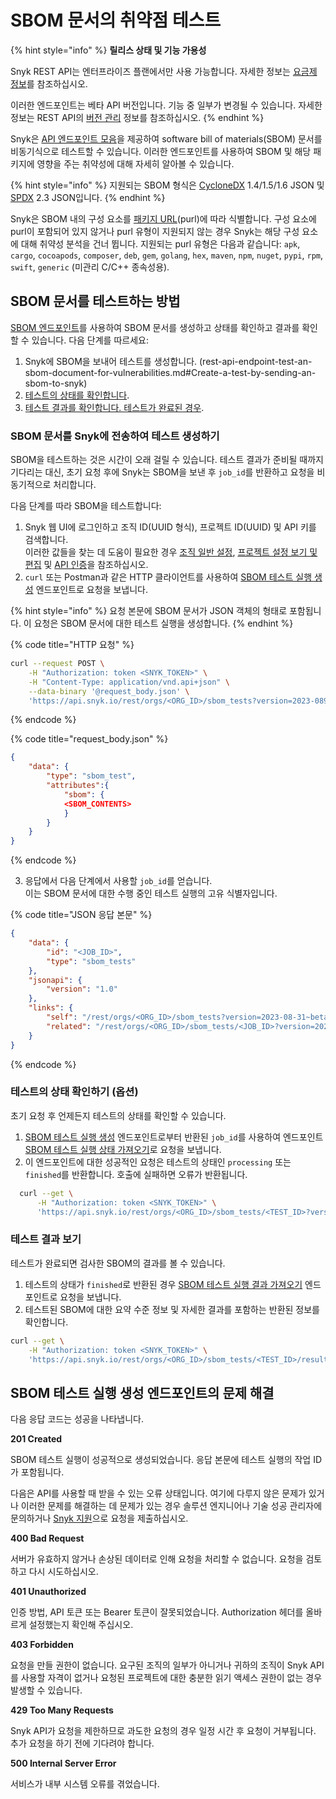 # SBOM 문서의 취약점 테스트

{% hint style="info" %}
**릴리스 상태 및 기능 가용성**

Snyk REST API는 엔터프라이즈 플랜에서만 사용 가능합니다. 자세한 정보는 [요금제 정보](https://snyk.io/plans)를 참조하십시오.

이러한 엔드포인트는 베타 API 버전입니다. 기능 중 일부가 변경될 수 있습니다. 자세한 정보는 REST API의 [버전 관리](../rest-api/about-the-rest-api.md#versioning) 정보를 참조하십시오.
{% endhint %}

Snyk은 [API 엔드포인트 모음](https://apidocs.snyk.io/?version=2024-09-03%7Ebeta#post-/orgs/-org_id-/sbom_tests)을 제공하여 software bill of materials(SBOM) 문서를 비동기식으로 테스트할 수 있습니다. 이러한 엔드포인트를 사용하여 SBOM 및 해당 패키지에 영향을 주는 취약성에 대해 자세히 알아볼 수 있습니다.

{% hint style="info" %}
지원되는 SBOM 형식은 [CycloneDX](https://cyclonedx.org/) 1.4/1.5/1.6 JSON 및 [SPDX](https://spdx.dev/) 2.3 JSON입니다.
{% endhint %}

Snyk은 SBOM 내의 구성 요소를 [패키지 URL](https://github.com/package-url/purl-spec)(purl)에 따라 식별합니다. 구성 요소에 purl이 포함되어 있지 않거나 purl 유형이 지원되지 않는 경우 Snyk는 해당 구성 요소에 대해 취약성 분석을 건너 뜁니다. 지원되는 purl 유형은 다음과 같습니다: `apk`, `cargo`, `cocoapods`, `composer`, `deb`, `gem`, `golang`, `hex`, `maven`, `npm`, `nuget`, `pypi`, `rpm`, `swift`, `generic` (미관리 C/C++ 종속성용).

## SBOM 문서를 테스트하는 방법

[SBOM 엔드포인트](https://apidocs.snyk.io/?version=2024-09-03%7Ebeta#post-/orgs/-org_id-/sbom_tests)를 사용하여 SBOM 문서를 생성하고 상태를 확인하고 결과를 확인할 수 있습니다. 다음 단계를 따르세요:

1. Snyk에 SBOM을 보내어 테스트를 생성합니다. (rest-api-endpoint-test-an-sbom-document-for-vulnerabilities.md#Create-a-test-by-sending-an-sbom-to-snyk)
2. [테스트의 상태를 확인합니다](rest-api-endpoint-test-an-sbom-document-for-vulnerabilities.md#Check-the-status-of-the-test).
3. [테스트 결과를 확인합니다. 테스트가 완료된 경우](rest-api-endpoint-test-an-sbom-document-for-vulnerabilities.md#View-results-of-the-test).

### SBOM 문서를 Snyk에 전송하여 테스트 생성하기

SBOM을 테스트하는 것은 시간이 오래 걸릴 수 있습니다. 테스트 결과가 준비될 때까지 기다리는 대신, 초기 요청 후에 Snyk는 SBOM을 보낸 후 `job_id`를 반환하고 요청을 비동기적으로 처리합니다.

다음 단계를 따라 SBOM을 테스트합니다:

1. Snyk 웹 UI에 로그인하고 조직 ID(UUID 형식), 프로젝트 ID(UUID) 및 API 키를 검색합니다.\
   이러한 값들을 찾는 데 도움이 필요한 경우 [조직 일반 설정](../../snyk-admin/groups-and-organizations/organizations/organization-general-settings.md), [프로젝트 설정 보기 및 편집](../../snyk-admin/snyk-projects/view-and-edit-project-settings.md) 및 [API 인증](../rest-api/authentication-for-api/authenticate-for-the-api.md)을 참조하십시오.
2. `curl` 또는 Postman과 같은 HTTP 클라이언트를 사용하여 [SBOM 테스트 실행 생성](https://apidocs.snyk.io/?version=2024-09-03%7Ebeta#post-/orgs/-org_id-/sbom_tests) 엔드포인트로 요청을 보냅니다.

{% hint style="info" %}
요청 본문에 SBOM 문서가 JSON 객체의 형태로 포함됩니다. 이 요청은 SBOM 문서에 대한 테스트 실행을 생성합니다.
{% endhint %}

{% code title="HTTP 요청" %}
```bash
curl --request POST \
    -H "Authorization: token <SNYK_TOKEN>" \
    -H "Content-Type: application/vnd.api+json" \
    --data-binary '@request_body.json' \
    'https://api.snyk.io/rest/orgs/<ORG_ID>/sbom_tests?version=2023-089-03~beta'
```
{% endcode %}

{% code title="request_body.json" %}
```json
{
    "data": {
        "type": "sbom_test",
        "attributes":{ 
            "sbom": {
            <SBOM_CONTENTS>
            }
        }
    }
}
```
{% endcode %}

3. 응답에서 다음 단계에서 사용할 `job_id`를 얻습니다.\
   이는 SBOM 문서에 대한 수행 중인 테스트 실행의 고유 식별자입니다.

{% code title="JSON 응답 본문" %}
```json
{
    "data": {
        "id": "<JOB_ID>",
        "type": "sbom_tests"
    },
    "jsonapi": {
        "version": "1.0"
    },
    "links": {
        "self": "/rest/orgs/<ORG_ID>/sbom_tests?version=2023-08-31~beta",
        "related": "/rest/orgs/<ORG_ID>/sbom_tests/<JOB_ID>?version=2023-08-31~beta"
    }
}
```
{% endcode %}

### 테스트의 상태 확인하기 (옵션)

초기 요청 후 언제든지 테스트의 상태를 확인할 수 있습니다.

1. [SBOM 테스트 실행 생성](https://apidocs.snyk.io/?version=2024-09-03%7Ebeta#post-/orgs/-org_id-/sbom_tests) 엔드포인트로부터 반환된 `job_id`를 사용하여 엔드포인트 [SBOM 테스트 실행 상태 가져오기](https://apidocs.snyk.io/?version=2024-09-03%7Ebeta#get-/orgs/-org_id-/sbom_tests/-job_id-)로 요청을 보냅니다.
2. 이 엔드포인트에 대한 성공적인 요청은 테스트의 상태인 `processing` 또는 `finished`를 반환합니다. 호출에 실패하면 오류가 반환됩니다.

```bash
  curl --get \
      -H "Authorization: token <SNYK_TOKEN>" \
      'https://api.snyk.io/rest/orgs/<ORG_ID>/sbom_tests/<TEST_ID>?version=2024-09-03~beta'
```

### 테스트 결과 보기

테스트가 완료되면 검사한 SBOM의 결과를 볼 수 있습니다.

1. 테스트의 상태가 `finished`로 반환된 경우 [SBOM 테스트 실행 결과 가져오기](https://apidocs.snyk.io/?version=2024-09-03%7Ebeta#get-/orgs/-org_id-/sbom_tests/-job_id-/results) 엔드포인트로 요청을 보냅니다.
2. 테스트된 SBOM에 대한 요약 수준 정보 및 자세한 결과를 포함하는 반환된 정보를 확인합니다.

```bash
curl --get \
    -H "Authorization: token <SNYK_TOKEN>" \
    'https://api.snyk.io/rest/orgs/<ORG_ID>/sbom_tests/<TEST_ID>/results?version=2023-08-31~beta'
```

## SBOM 테스트 실행 생성 엔드포인트의 문제 해결

다음 응답 코드는 성공을 나타냅니다.

**201 Created**

SBOM 테스트 실행이 성공적으로 생성되었습니다. 응답 본문에 테스트 실행의 작업 ID가 포함됩니다.

다음은 API를 사용할 때 받을 수 있는 오류 상태입니다. 여기에 다루지 않은 문제가 있거나 이러한 문제를 해결하는 데 문제가 있는 경우 솔루션 엔지니어나 기술 성공 관리자에 문의하거나 [Snyk 지원](https://support.snyk.io)으로 요청을 제출하십시오.

**400 Bad Request**

서버가 유효하지 않거나 손상된 데이터로 인해 요청을 처리할 수 없습니다. 요청을 검토하고 다시 시도하십시오.

**401 Unauthorized**

인증 방법, API 토큰 또는 Bearer 토큰이 잘못되었습니다. Authorization 헤더를 올바르게 설정했는지 확인해 주십시오.

**403 Forbidden**

요청을 만들 권한이 없습니다. 요구된 조직의 일부가 아니거나 귀하의 조직이 Snyk API를 사용할 자격이 없거나 요청된 프로젝트에 대한 충분한 읽기 액세스 권한이 없는 경우 발생할 수 있습니다.

**429 Too Many Requests**

Snyk API가 요청을 제한하므로 과도한 요청의 경우 일정 시간 후 요청이 거부됩니다. 추가 요청을 하기 전에 기다려야 합니다.

**500 Internal Server Error**

서비스가 내부 시스템 오류를 겪었습니다.
